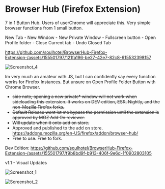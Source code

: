 # Browser Hub (Firefox Extension)

7 in 1 Button Hub. Users of userChrome will appreciate this. Very simple browser functions from 1 small button.

New Tab - New Window - New Private Window - Fullscreen button - Open Profile folder - Close Current tab - Undo Closed Tab



https://github.com/soulhotel/BrowserHub-Firefox-Extension-/assets/155501797/121fa196-be27-42e7-82c8-615532398157


![Screenshot_4](https://github.com/soulhotel/BrowserHub-Firefox-Extension-/assets/155501797/4ee83214-c328-4687-93bd-dc59d9bbf563)


Im very much an amateur with JS, but I can confidently say every function works for Firefox Instances. But unsure on Open Profile Folder Button with Chrome Browser.
- ~~side note, opening a new private* window will not work when sideloading this extension. It works on  DEV edition, ESR, Nightly, and the non-Mozilla Firefox forks.~~
- ~~Default Release wont let me bypass the permission until the extension is approved by MOZ Add On reviewer.~~
- ~~Will update when it onto add on store.~~
- Approved and published to the add on store. https://addons.mozilla.org/en-US/firefox/addon/browser-hub/
- Free to use. Free to fork.

Dev Edition:
https://github.com/soulhotel/BrowserHub-Firefox-Extension-/assets/155501797/f9b8bd9f-b913-406f-9e6d-1f0902803105

v1.1 - Visual Updates

![Screenshot_1](https://github.com/soulhotel/BrowserHub-Firefox-Extension-/assets/155501797/b2a69a04-f0ff-40f3-9fff-0d5e39e42923)

![Screenshot_2](https://github.com/soulhotel/BrowserHub-Firefox-Extension-/assets/155501797/7c5b3ed9-6c98-4271-9e74-94fe359b5af4)

